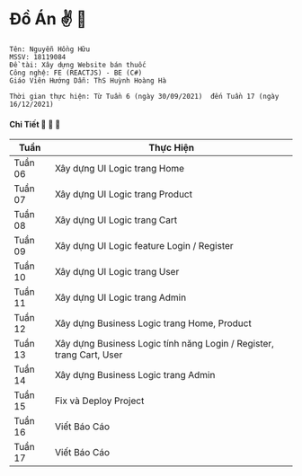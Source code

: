 
# Đồ Án :v: :sneezing_face:
```
Tên: Nguyễn Hồng Hữu  
MSSV: 18119084
Đề tài: Xây dựng Website bán thuốc
Công nghệ: FE (REACTJS) - BE (C#)
Giáo Viên Hướng Dẫn: ThS Huỳnh Hoàng Hà
```
```
Thời gian thực hiện: Từ Tuần 6 (ngày 30/09/2021)  đến Tuần 17 (ngày 16/12/2021)
```
#### Chi Tiết :rofl: :rofl: :rofl:
| Tuần | Thực Hiện |
| ------------- | ------------- |
| Tuần 06  | Xây dựng UI Logic trang Home  |
| Tuần 07  | Xây dựng UI Logic trang Product |
| Tuần 08  | Xây dựng UI Logic trang Cart  |
| Tuần 09  | Xây dựng UI Logic feature Login / Register |
| Tuần 10  | Xây dựng UI Logic trang User |
| Tuần 11  | Xây dựng UI Logic trang Admin  |
| Tuần 12  | Xây dựng Business Logic trang Home, Product |
| Tuần 13  | Xây dựng Business Logic tính năng Login / Register, trang Cart, User |
| Tuần 14  | Xây dựng Business Logic trang Admin  |
| Tuần 15  | Fix và Deploy Project |
| Tuần 16  | Viết Báo Cáo |
| Tuần 17  | Viết Báo Cáo |
